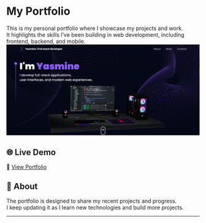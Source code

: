 # My Portfolio

This is my personal portfolio where I showcase my projects and work.  
It highlights the skills I’ve been building in web development, including frontend, backend, and mobile.
![Portfolio Screenshot](public/screenShot.png)

## 🌐 Live Demo
🔗 [View Portfolio](https://portfolio-liart-eight-63.vercel.app)

## 📖 About
The portfolio is designed to share my recent projects and progress.  
I keep updating it as I learn new technologies and build more projects.

---
